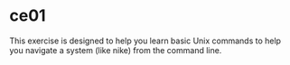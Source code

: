 # ce01

This exercise is designed to help you learn basic Unix commands to help 
you navigate a system (like nike) from the command line.
